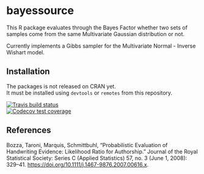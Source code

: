 # bayessource

This R package evaluates through the Bayes Factor whether two sets of samples come from the same Multivariate Gaussian distribution or not.

Currently implements a Gibbs sampler for the Multivariate Normal - Inverse Wishart model.

## Installation

The packages is not released on CRAN yet.   
It must be installed using `devtools` or `remotes` from this repository.

[![Travis build status](https://travis-ci.org/lgaborini/bayessource.svg?branch=master)](https://travis-ci.org/lgaborini/bayessource)   
[![Codecov test coverage](https://codecov.io/gh/lgaborini/bayessource/branch/master/graph/badge.svg)](https://codecov.io/gh/lgaborini/bayessource?branch=master)

## References

Bozza, Taroni, Marquis, Schmittbuhl, “Probabilistic Evaluation of Handwriting Evidence: Likelihood Ratio for Authorship.” Journal of the Royal Statistical Society: Series C (Applied Statistics) 57, no. 3 (June 1, 2008): 329–41. https://doi.org/10.1111/j.1467-9876.2007.00616.x.
